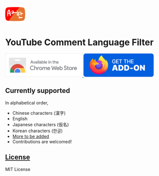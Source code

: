 <img src = "extension/images/min-icon512.png" width = "64px">

# YouTube Comment Language Filter


<a href = "https://chrome.google.com/webstore/detail/youtube-comment-language/pliobnchkbenbollnjaaojhbjkjgfkni" target='_blank' rel='noopener'>
<img src = "projfiles/chrome-web-store-banner/min-ChromeWebStore_BadgeWBorder.png" height="75px" alt = "Available on the Chrome Web Store">
</a>

<a href = "https://addons.mozilla.org/addon/yclf/" target='_blank' rel='noopener'>
<img src = "projfiles/firefox-addons-banner/min-Firefox-Get-The-Addon-Badge.png" height="75px" alt = "Available on the Firefox Add-on Store">
</a>

## Currently supported

In alphabetical order,
* Chinese characters (漢字)
* English
* Japanese characters (仮名)
* Korean characters (한글)
* [More to be added](https://github.com/anaclumos/youtube-comment-language-filter/issues/2)
* Contributions are welcomed!

## [License](LICENSE.md)

MIT License
